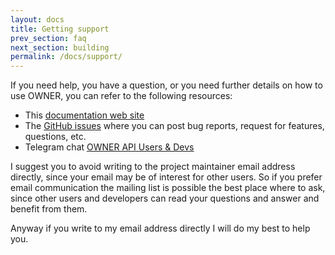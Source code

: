 ```yaml
---
layout: docs
title: Getting support
prev_section: faq
next_section: building
permalink: /docs/support/
---
```



If you need help, you have a question, or you need further details on how to use
OWNER, you can refer to the following resources:

 - This [documentation web site](http://owner.aeonbits.org) 
 - The [GitHub issues](https://github.com/lviggiano/owner/issues) where you can
   post bug reports, request for features, questions, etc.
 - Telegram chat [OWNER API Users & Devs](https://t.me/ownerapi)
   
I suggest you to avoid writing to the project maintainer email address directly, 
since your email may be of interest for other users. So if you prefer email 
communication the mailing list is possible the best place where to ask, since 
other users and developers can read your questions and answer and benefit from 
them.

Anyway if you write to my email address directly I will do my best to help you.
